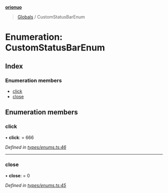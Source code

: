 **[orionuo](../README.md)**

> [Globals](../globals.md) / CustomStatusBarEnum

# Enumeration: CustomStatusBarEnum

## Index

### Enumeration members

* [click](customstatusbarenum.md#click)
* [close](customstatusbarenum.md#close)

## Enumeration members

### click

•  **click**:  = 666

*Defined in [types/enums.ts:46](https://github.com/msviha/orionuo/blob/6aeb0e0/src/types/enums.ts#L46)*

___

### close

•  **close**:  = 0

*Defined in [types/enums.ts:45](https://github.com/msviha/orionuo/blob/6aeb0e0/src/types/enums.ts#L45)*
